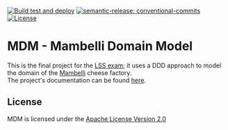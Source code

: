 [![Build test and deploy](https://github.com/atedeg/mdm/actions/workflows/ci.yml/badge.svg?branch=main)](https://github.com/atedeg/mdm/actions/workflows/ci.yml)
[![semantic-release: conventional-commits](https://img.shields.io/badge/semantic--release-conventional_commits-e10098?logo=semantic-release)](https://github.com/semantic-release/semantic-release)
[![License](https://img.shields.io/badge/License-Apache_2.0-blue.svg)](https://opensource.org/licenses/Apache-2.0)

# MDM - Mambelli Domain Model
This is the final project for the [LSS exam](https://www.unibo.it/it/didattica/insegnamenti/insegnamento/2021/412677); it uses a DDD approach to model the domain of the [Mambelli](https://www.mambelli.com/it/) cheese factory.  
The project's documentation can be found [here](https://atedeg.dev/mdm/_docs/index.html).

## License
MDM is licensed under the [Apache License Version 2.0](https://www.apache.org/licenses/LICENSE-2.0)
